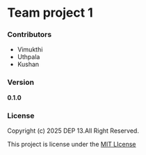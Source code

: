 # Team project 1

### Contributors
- Vimukthi
- Uthpala
- Kushan

### Version
**0.1.0**

### License
Copyright (c) 2025 DEP 13.All Right Reserved.

This project is license under the [MIT LIcense](License.txt)